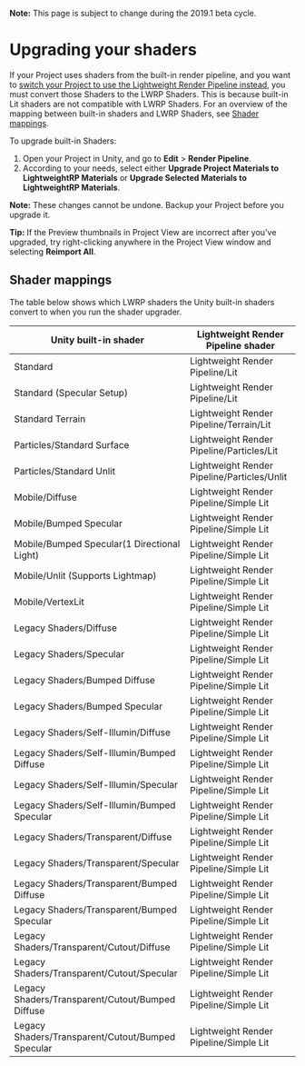 **Note:** This page is subject to change during the 2019.1 beta cycle.

# Upgrading your shaders

If your Project uses shaders from the built-in render pipeline, and you want to [switch your Project to use the Lightweight Render Pipeline instead](installing-lwrp-into-an-existing-project), you must convert those Shaders to the LWRP Shaders. This is because built-in Lit shaders are not compatible with LWRP Shaders. For an overview of the mapping between built-in shaders and LWRP Shaders, see [Shader mappings](#shader-mappings).

To upgrade built-in Shaders:

1. Open your Project in Unity, and go to __Edit__ > __Render Pipeline__. 
2. According to your needs, select either __Upgrade Project Materials to LightweightRP Materials__ or __Upgrade Selected Materials to LightweightRP Materials__.

**Note:** These changes cannot be undone. Backup your Project before you upgrade it.

**Tip:** If the Preview thumbnails in Project View are incorrect after you've upgraded, try right-clicking anywhere in the Project View window and selecting __Reimport All__.

## Shader mappings

The table below shows which LWRP shaders the Unity built-in shaders convert to when you run the shader upgrader.

| Unity built-in shader                             | Lightweight Render Pipeline shader          |
| ------------------------------------------------- | ------------------------------------------- |
| Standard                                          | Lightweight Render Pipeline/Lit             |
| Standard (Specular Setup)                         | Lightweight Render Pipeline/Lit             |
| Standard Terrain                                  | Lightweight Render Pipeline/Terrain/Lit     |
| Particles/Standard Surface                        | Lightweight Render Pipeline/Particles/Lit   |
| Particles/Standard Unlit                          | Lightweight Render Pipeline/Particles/Unlit |
| Mobile/Diffuse                                    | Lightweight Render Pipeline/Simple Lit      |
| Mobile/Bumped Specular                            | Lightweight Render Pipeline/Simple Lit      |
| Mobile/Bumped Specular(1 Directional Light)       | Lightweight Render Pipeline/Simple Lit      |
| Mobile/Unlit (Supports Lightmap)                  | Lightweight Render Pipeline/Simple Lit      |
| Mobile/VertexLit                                  | Lightweight Render Pipeline/Simple Lit      |
| Legacy Shaders/Diffuse                            | Lightweight Render Pipeline/Simple Lit      |
| Legacy Shaders/Specular                           | Lightweight Render Pipeline/Simple Lit      |
| Legacy Shaders/Bumped Diffuse                     | Lightweight Render Pipeline/Simple Lit      |
| Legacy Shaders/Bumped Specular                    | Lightweight Render Pipeline/Simple Lit      |
| Legacy Shaders/Self-Illumin/Diffuse               | Lightweight Render Pipeline/Simple Lit      |
| Legacy Shaders/Self-Illumin/Bumped Diffuse        | Lightweight Render Pipeline/Simple Lit      |
| Legacy Shaders/Self-Illumin/Specular              | Lightweight Render Pipeline/Simple Lit      |
| Legacy Shaders/Self-Illumin/Bumped Specular       | Lightweight Render Pipeline/Simple Lit      |
| Legacy Shaders/Transparent/Diffuse                | Lightweight Render Pipeline/Simple Lit      |
| Legacy Shaders/Transparent/Specular               | Lightweight Render Pipeline/Simple Lit      |
| Legacy Shaders/Transparent/Bumped Diffuse         | Lightweight Render Pipeline/Simple Lit      |
| Legacy Shaders/Transparent/Bumped Specular        | Lightweight Render Pipeline/Simple Lit      |
| Legacy Shaders/Transparent/Cutout/Diffuse         | Lightweight Render Pipeline/Simple Lit      |
| Legacy Shaders/Transparent/Cutout/Specular        | Lightweight Render Pipeline/Simple Lit      |
| Legacy Shaders/Transparent/Cutout/Bumped Diffuse  | Lightweight Render Pipeline/Simple Lit      |
| Legacy Shaders/Transparent/Cutout/Bumped Specular | Lightweight Render Pipeline/Simple Lit      |